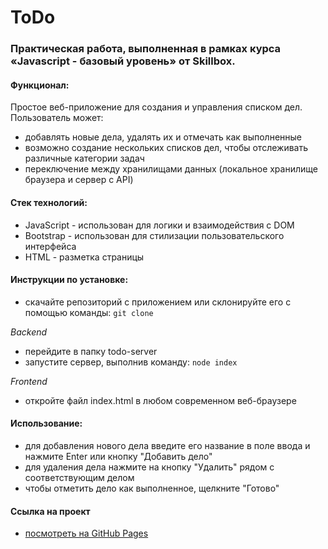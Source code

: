 # ToDo
### Практическая работа, выполненная в рамках курса «Javascript - базовый уровень» от Skillbox.


#### Функционал:
Простое веб-приложение для создания и управления списком дел. Пользователь может:
* добавлять новые дела, удалять их и отмечать как выполненные
* возможно создание нескольких списков дел, чтобы отслеживать различные категории задач
* переключение между хранилищами данных (локальное хранилище браузера и сервер с API)

#### Стек технологий:
* JavaScript - использован для логики и взаимодействия с DOM
* Bootstrap - использован для стилизации пользовательского интерфейса
* HTML - разметка страницы

#### Инструкции по установке:
- cкачайте репозиторий с приложением или склонируйте его с помощью команды: `git clone`

_Backend_

- перейдите в папку todo-server
- запустите сервер, выполнив команду: `node index`

_Frontend_

- oткройте файл index.html в любом современном веб-браузере

#### Использование:
* для добавления нового дела введите его название в поле ввода и нажмите Enter или кнопку "Добавить дело"
* для удаления дела нажмите на кнопку "Удалить" рядом с соответствующим делом
* чтобы отметить дело как выполненное, щелкните "Готово"

#### Ссылка на проект
* [посмотреть на GitHub Pages](https://mashamoreva.github.io/todo/)
